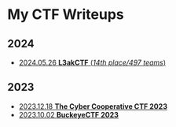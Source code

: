 # My CTF Writeups

## 2024
* [2024.05.26 **L3akCTF** (_14th place/497 teams_)](2024-05-26-l3akctf)

## 2023
* [2023.12.18 **The Cyber Cooperative CTF 2023**](2023-12-18-thecybercoopctf)
* [2023.10.02 **BuckeyeCTF 2023**](2023-10-02-buckeyectf)
